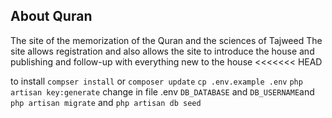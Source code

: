 ##  About Quran 

The site of the memorization of the Quran and the sciences of Tajweed
The site allows registration and also allows the site to introduce the house and publishing and follow-up with everything new to the house
<<<<<<< HEAD

to install
`compser install` or `composer update`
`cp .env.example .env`
`php artisan key:generate`
change in file .env `DB_DATABASE` and `DB_USERNAME`and `php artisan migrate` and  `php artisan db seed`
 
